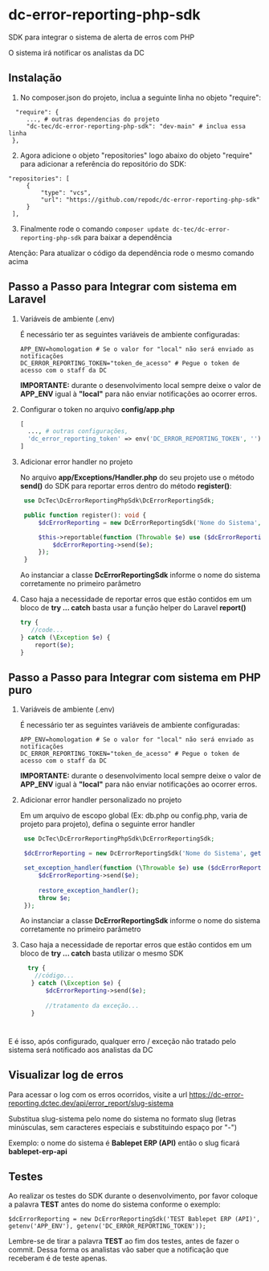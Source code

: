 # dc-error-reporting-php-sdk
SDK para integrar o sistema de alerta de erros com PHP

O sistema irá notificar os analistas da DC

## Instalação

   1. No composer.json do projeto, inclua a seguinte linha no objeto "require":
   ```jsonc
     "require": {
        ..., # outras dependencias do projeto
        "dc-tec/dc-error-reporting-php-sdk": "dev-main" # inclua essa linha
    },
   ```

   2. Agora adicione o objeto "repositories" logo abaixo do objeto "require" para adicionar a referência do repositório do SDK:
   ```jsonc
   "repositories": [
        {
            "type": "vcs",
            "url": "https://github.com/repodc/dc-error-reporting-php-sdk"
        }
    ],
   ```

   3. Finalmente rode o comando `composer update dc-tec/dc-error-reporting-php-sdk` para baixar a dependência

   Atenção: Para atualizar o código da dependência rode o mesmo comando acima
   

## Passo a Passo para Integrar com sistema em Laravel

1. Variáveis de ambiente (.env)

   É necessário ter as seguintes variáveis de ambiente configuradas:
   ```properties
   APP_ENV=homologation # Se o valor for "local" não será enviado as notificações
   DC_ERROR_REPORTING_TOKEN="token_de_acesso" # Pegue o token de acesso com o staff da DC
   ```

   **IMPORTANTE:** durante o desenvolvimento local sempre deixe o valor de **APP_ENV** igual à **"local"** para não enviar notificações ao ocorrer erros.
   
2. Configurar o token no arquivo **config/app.php**

   ```php
   [
     ..., # outras configurações,
     'dc_error_reporting_token' => env('DC_ERROR_REPORTING_TOKEN', ''),
   ]
   ```

3. Adicionar error handler no projeto

   No arquivo **app/Exceptions/Handler.php** do seu projeto use o método **send()** do SDK para reportar erros dentro do método **register()**:

   ```php
    use DcTec\DcErrorReportingPhpSdk\DcErrorReportingSdk;
   
    public function register(): void {
        $dcErrorReporting = new DcErrorReportingSdk('Nome do Sistema', config('app.env'), config('app.dc_error_reporting_token'));

        $this->reportable(function (Throwable $e) use ($dcErrorReporting) {
            $dcErrorReporting->send($e);
        });
    }
   ```

   Ao instanciar a classe **DcErrorReportingSdk** informe o nome do sistema corretamente no primeiro parâmetro

4. Caso haja a necessidade de reportar erros que estão contidos em um bloco de **try ... catch** basta usar a função helper do Laravel **report()**

   ```php
   try {
      //code...
   } catch (\Exception $e) {
       report($e);
   }
   ```

## Passo a Passo para Integrar com sistema em PHP puro

1. Variáveis de ambiente (.env)

   É necessário ter as seguintes variáveis de ambiente configuradas:
   ```properties
   APP_ENV=homologation # Se o valor for "local" não será enviado as notificações
   DC_ERROR_REPORTING_TOKEN="token_de_acesso" # Pegue o token de acesso com o staff da DC
   ```

   **IMPORTANTE:** durante o desenvolvimento local sempre deixe o valor de **APP_ENV** igual à **"local"** para não enviar notificações ao ocorrer erros.
   
2. Adicionar error handler personalizado no projeto

   Em um arquivo de escopo global (Ex: db.php ou config.php, varia de projeto para projeto), defina o seguinte error handler

   ```php
    use DcTec\DcErrorReportingPhpSdk\DcErrorReportingSdk;
   
    $dcErrorReporting = new DcErrorReportingSdk('Nome do Sistema', getenv('APP_ENV'), getenv('DC_ERROR_REPORTING_TOKEN'));

    set_exception_handler(function (\Throwable $e) use ($dcErrorReporting) {
        $dcErrorReporting->send($e);
    
        restore_exception_handler();
        throw $e;
    });
   ```

   Ao instanciar a classe **DcErrorReportingSdk** informe o nome do sistema corretamente no primeiro parâmetro

4. Caso haja a necessidade de reportar erros que estão contidos em um bloco de **try ... catch** basta utilizar o mesmo SDK

   ```php
     try {
       //código...
      } catch (\Exception $e) {
          $dcErrorReporting->send($e);
      
          //tratamento da exceção...
      }
   ```

#

E é isso, após configurado, qualquer erro / exceção não tratado pelo sistema será notificado aos analistas da DC

## Visualizar log de erros

Para acessar o log com os erros ocorridos, visite a url https://dc-error-reporting.dctec.dev/api/error_report/slug-sistema

Substitua slug-sistema pelo nome do sistema no formato slug (letras minúsculas, sem caracteres especiais e substituindo espaço por "-")

Exemplo: o nome do sistema é **Bablepet ERP (API)** então o slug ficará **bablepet-erp-api**

## Testes

Ao realizar os testes do SDK durante o desenvolvimento, por favor coloque a palavra **TEST** antes do nome do sistema conforme o exemplo:

```
$dcErrorReporting = new DcErrorReportingSdk('TEST Bablepet ERP (API)', getenv('APP_ENV'), getenv('DC_ERROR_REPORTING_TOKEN'));
```

Lembre-se de tirar a palavra **TEST** ao fim dos testes, antes de fazer o commit. Dessa forma os analistas vão saber que a notificação que receberam é de teste apenas.
